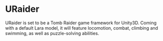 # URaider

URaider is set to be a Tomb Raider game framework for Unity3D.  Coming with a default Lara model, it will feature locomotion, combat, climbing and swimming, as well as puzzle-solving abilities.

